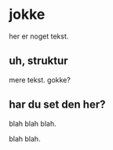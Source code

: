# jokke

her er noget tekst.

## uh, struktur

mere tekst. gokke?

## har du set den her?

blah blah blah.

blah blah.
